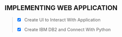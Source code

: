 ## IMPLEMENTING WEB APPLICATION


>
> - [x] Create UI to Interact With Application
>
> - [x] Create IBM DB2 and Connect With Python
